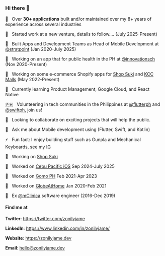 ### Hi there 👋

📆 &nbsp; Over **30+ applications** built and/or maintained over my 8+ years of experience across several industries

🚧 &nbsp; Started work at a new venture, details to follow.... (July 2025-Present)

🔭 &nbsp; Built Apps and Development Teams as Head of Mobile Development at [@stratpoint](https://stratpoint.com/) (Jan 2020-July 2025) 

🏥 &nbsp; Working on an app that for public health in the PH at [@innovationsch](https://innovationsch.org/) (Nov 2020-Present)

🏪 &nbsp; Working on some e-commerce Shopify apps for [Shop Suki](https://shopsuki.ph/) and [KCC Malls](https://kccmalls.com/) (May 2022-Present)

🌱 &nbsp; Currently learning Product Management, Google Cloud, and React Native

🇵🇭 &nbsp; Volunteering in tech communities in the Philippines at [@flutterph](https://flutter.ph/) and [@swiftph](https://swift.ph/), join us!

👯 &nbsp; Looking to collaborate on exciting projects that will help the public.

💬 &nbsp; Ask me about Mobile development using (Flutter, Swift, and Kotlin)

⚡ &nbsp; Fun fact: I enjoy building stuff such as Gunpla and Mechanical Keyboards, see my [IG](https://www.instagram.com/kuyazee.archive/)

💼 &nbsp; Working on [Shop Suki](https://shopsuki.ph/)

💼 &nbsp; Worked on [Cebu Pacific iOS](https://www.cebupacificair.com/) Sep 2024-July 2025

💼 &nbsp; Worked on [Gomo PH](https://www.gomo.ph/) Feb 2021-Apr 2023

💼 &nbsp; Worked on [GlobeAtHome](https://www.globe.com.ph/help/broadband.html) Jan 2020-Feb 2021

💼 &nbsp; Ex [@mClinica](http://mclinica.com/) software engineer (2016-Dec 2019)

#### Find me at 

**Twitter**: https://twitter.com/zonilyjame

**LinkedIn**: https://www.linkedin.com/in/zonilyjame/

**Website**: https://zonilyjame.dev

**Email**: hello@zonilyjame.dev
